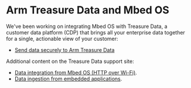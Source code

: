# Arm Treasure Data and Mbed OS

We've been working on integrating Mbed OS with Treasure Data, a customer data platform (CDP) that brings all your enterprise data together for a single, actionable view of your customer:

* [Send data securely to Arm Treasure Data](../mbed-os-pelion/send-data-securely-to-arm-treasure-data.html)

Additional content on the Treasure Data support site:

* [Data integration from Mbed OS (HTTP over Wi-Fi)](https://support.treasuredata.com/hc/en-us/articles/360012567313).
* [Data ingestion from embedded applications](https://support.treasuredata.com/hc/en-us/articles/360000691168).
